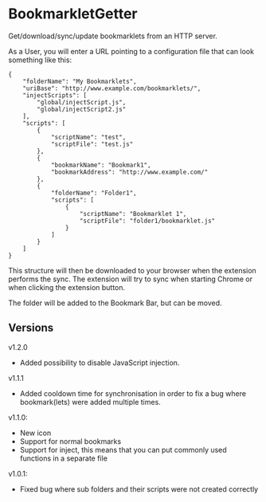 # BookmarkletGetter
Get/download/sync/update bookmarklets from an HTTP server.

As a User, you will enter a URL pointing to a configuration file that can look something like this:
    
    {
    	"folderName": "My Bookmarklets",
    	"uriBase": "http://www.example.com/bookmarklets/",
    	"injectScripts": [
    		"global/injectScript.js",
    		"global/injectScript2.js"
    	],
    	"scripts": [
    		{
    			"scriptName": "test",
    			"scriptFile": "test.js"
    		},
    		{
    			"bookmarkName": "Bookmark1",
    			"bookmarkAddress": "http://www.example.com/"
    		},
    		{
    			"folderName": "Folder1",
    			"scripts": [
    				{
    					"scriptName": "Bookmarklet 1",
    					"scriptFile": "folder1/bookmarklet.js"
    				}
    			]
    		}
    	]
    }

This structure will then be downloaded to your browser when the extension performs the sync. The extension will try to sync when starting Chrome or when clicking the extension button.

The folder will be added to the Bookmark Bar, but can be moved.

## Versions
v1.2.0
- Added possibility to disable JavaScript injection.

v1.1.1
- Added cooldown time for synchronisation in order to fix a bug where bookmark(lets) were added multiple times.

v1.1.0:
- New icon
- Support for normal bookmarks
- Support for inject, this means that you can put commonly used functions in a separate file

v1.0.1:
- Fixed bug where sub folders and their scripts were not created correctly
